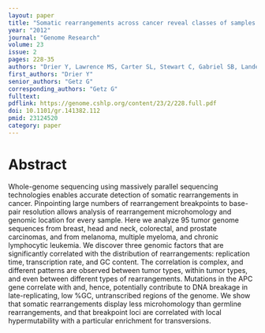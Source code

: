 ```yaml
---
layout: paper
title: "Somatic rearrangements across cancer reveal classes of samples with distinct patterns of DNA breakage and rearrangement-induced hypermutability"
year: "2012"
journal: "Genome Research"
volume: 23
issue: 2
pages: 228-35
authors: "Drier Y, Lawrence MS, Carter SL, Stewart C, Gabriel SB, Lander ES, Meyerson M, Beroukhim R, Getz G"
first_authors: "Drier Y"
senior_authors: "Getz G"
corresponding_authors: "Getz G"
fulltext:
pdflink: https://genome.cshlp.org/content/23/2/228.full.pdf
doi: 10.1101/gr.141382.112
pmid: 23124520
category: paper
---
```


# Abstract

Whole-genome sequencing using massively parallel sequencing technologies enables accurate detection of somatic rearrangements in cancer. Pinpointing large numbers of rearrangement breakpoints to base-pair resolution allows analysis of rearrangement microhomology and genomic location for every sample. Here we analyze 95 tumor genome sequences from breast, head and neck, colorectal, and prostate carcinomas, and from melanoma, multiple myeloma, and chronic lymphocytic leukemia. We discover three genomic factors that are significantly correlated with the distribution of rearrangements: replication time, transcription rate, and GC content. The correlation is complex, and different patterns are observed between tumor types, within tumor types, and even between different types of rearrangements. Mutations in the APC gene correlate with and, hence, potentially contribute to DNA breakage in late-replicating, low %GC, untranscribed regions of the genome. We show that somatic rearrangements display less microhomology than germline rearrangements, and that breakpoint loci are correlated with local hypermutability with a particular enrichment for transversions.


